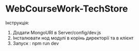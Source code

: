 # WebCourseWork-TechStore
Інструкція:
1) Додати MongoURI в Server/config/dev.js
2) Інсталювати нод модулі в корінь директорії та в клієнт
3) Запуск : npm run dev
